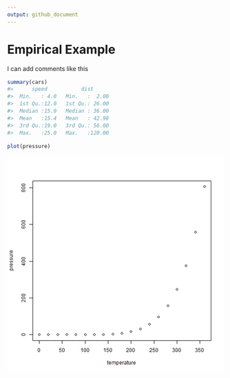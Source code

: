 ```yaml
---
output: github_document
---
```


<!-- README.md is generated from README.Rmd. Please edit that file -->



# Empirical Example

<!-- badges: start -->
<!-- badges: end -->

I can add comments like this


```r
summary(cars)
#>      speed           dist       
#>  Min.   : 4.0   Min.   :  2.00  
#>  1st Qu.:12.0   1st Qu.: 26.00  
#>  Median :15.0   Median : 36.00  
#>  Mean   :15.4   Mean   : 42.98  
#>  3rd Qu.:19.0   3rd Qu.: 56.00  
#>  Max.   :25.0   Max.   :120.00
```




```r
plot(pressure)
```

![plot of chunk pressure](figure/pressure-1.png)

